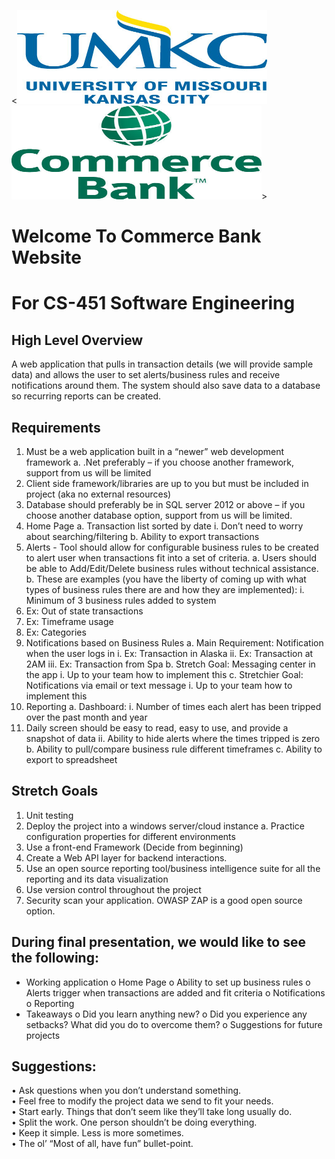 <<img src="https://github.com/luiper79/CS451-Commerce-Bank-Project/blob/master/Documents/Photos/UMKC.jpg" width="400" height="150">
<img src="https://github.com/luiper79/CS451-Commerce-Bank-Project/blob/master/Documents/Photos/CommerceBank.jpg" width="400" height="150">>

# **Welcome To Commerce Bank Website**<br/>
# **For CS-451 Software Engineering**<br/>

## **High Level Overview**<br/>
A web application that pulls in transaction details (we will provide sample data) and allows the user to set alerts/business rules and receive notifications around them.  The system should also save data to a database so recurring reports can be created.

## **Requirements**<br/>
1.	Must be a web application built in a “newer” web development framework
a.	.Net preferably – if you choose another framework, support from us will be limited
2.	Client side framework/libraries are up to you but must be included in project (aka no external resources)
3.	Database should preferably be in SQL server 2012 or above – if you choose another database option, support from us will be limited.
4.	Home Page
a.	Transaction list sorted by date
i.	Don’t need to worry about searching/filtering
b.	Ability to export transactions
5.	Alerts - Tool should allow for configurable business rules to be created to alert user when transactions fit into a set of criteria.
a.	Users should be able to Add/Edit/Delete business rules without technical assistance.
b.	These are examples (you have the liberty of coming up with what types of business rules there are and how they are implemented): 
i.	Minimum of 3 business rules added to system
1.	Ex: Out of state transactions
2.	Ex: Timeframe usage
3.	Ex: Categories
6.	Notifications based on Business Rules
a.	Main Requirement: Notification when the user logs in
i.	Ex: Transaction in Alaska
ii.	Ex: Transaction at 2AM
iii.	Ex: Transaction from Spa
b.	Stretch Goal: Messaging center in the app
i.	Up to your team how to implement this
c.	Stretchier Goal: Notifications via email or text message
i.	Up to your team how to implement this
7.	Reporting 
a.	Dashboard:
i.	Number of times each alert has been tripped over the past month and year
1.	Daily screen should be easy to read, easy to use, and provide a snapshot of data
ii.	Ability to hide alerts where the times tripped is zero
b.	Ability to pull/compare business rule different timeframes
c.	Ability to export to spreadsheet

## **Stretch Goals**<br/>
1.	Unit testing
2.	Deploy the project into a windows server/cloud instance
a.	Practice configuration properties for different environments
3.	Use a front-end Framework (Decide from beginning)
4.	Create a Web API layer for backend interactions. 
5.	Use an open source reporting tool/business intelligence suite for all the reporting and its data visualization
6.	Use version control throughout the project
7.	Security scan your application. OWASP ZAP is a good open source option.

## **During final presentation, we would like to see the following:**<br/>
-	Working application
o	Home Page
o	Ability to set up business rules
o	Alerts trigger when transactions are added and fit criteria
o	Notifications
o	Reporting
-	Takeaways
o	Did you learn anything new?
o	Did you experience any setbacks? What did you do to overcome them?
o	Suggestions for future projects

## **Suggestions:**<br/>
•	Ask questions when you don’t understand something.<br/>
•	Feel free to modify the project data we send to fit your needs.<br/>
•	Start early. Things that don’t seem like they’ll take long usually do.<br/>
•	Split the work. One person shouldn’t be doing everything.<br/>
•	Keep it simple. Less is more sometimes.<br/>
•	The ol’ “Most of all, have fun” bullet-point.<br/>
